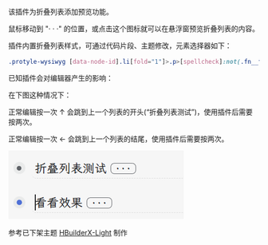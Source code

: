 该插件为折叠列表添加预览功能。

鼠标移动到 "· · ·" 的位置，或点击这个图标就可以在悬浮窗预览折叠列表的内容。

插件内置折叠列表样式，可通过代码片段、主题修改，元素选择器如下：

```css
.protyle-wysiwyg [data-node-id].li[fold="1"]>.p>[spellcheck]:not(.fn__flex-1.history__text.protyle  [data-node-id].li[fold="1"]>.p>[spellcheck])::after
```

已知插件会对编辑器产生的影响：

在下图这种情况下：

正常编辑按一次 ↑ 会跳到上一个列表的开头(“折叠列表测试”)，使用插件后需要按两次。

正常编辑按一次 ← 会跳到上一个列表的结尾，使用插件后需要按两次。

![Alt text](./public/image.png)

参考已下架主题 [HBuilderX-Light](https://github.com/UFDXD/HBuilderX-Light) 制作